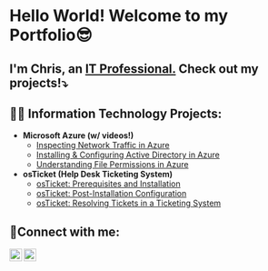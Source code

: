 <h1>Hello World! Welcome to my Portfolio😎</h1> 

<h2> I'm Chris, an <a href="www.linkedin.com/in/christopherjrios">IT Professional.</a> Check out my projects!⤵️ </h2>

<h2>👨‍💻 Information Technology Projects:</h2>

- <b>Microsoft Azure (w/ videos!)</b>
  - [Inspecting Network Traffic in Azure](https://github.com/christopherjrios/azure-network-protocols)
  - [Installing & Configuring Active Directory in Azure](https://github.com/christopherjrios/install-config-ad)
  - [Understanding File Permissions in Azure](https://github.com/christopherjrios/file-permissions)
- <b>osTicket (Help Desk Ticketing System)</b>
  - [osTicket: Prerequisites and Installation](https://github.com/christopherjrios/osticket-prereqs)
  - [osTicket: Post-Installation Configuration](https://github.com/christopherjrios/post-install-config)
  - [osTicket: Resolving Tickets in a Ticketing System](https://github.com/christopherjrios/ticket-lifecycle)
<h2>🤳Connect with me:</h2>

[<img align="left" alt="Josh | Twitter" width="22px" src="https://cdn.jsdelivr.net/npm/simple-icons@v3/icons/twitter.svg" />][twitter]
[<img align="left" alt="Josh | LinkedIn" width="22px" src="https://cdn.jsdelivr.net/npm/simple-icons@v3/icons/linkedin.svg" />][linkedin]

[twitter]: https://twitter.com/MrChrisRios 
[linkedin]: www.linkedin.com/in/christopherjrios
